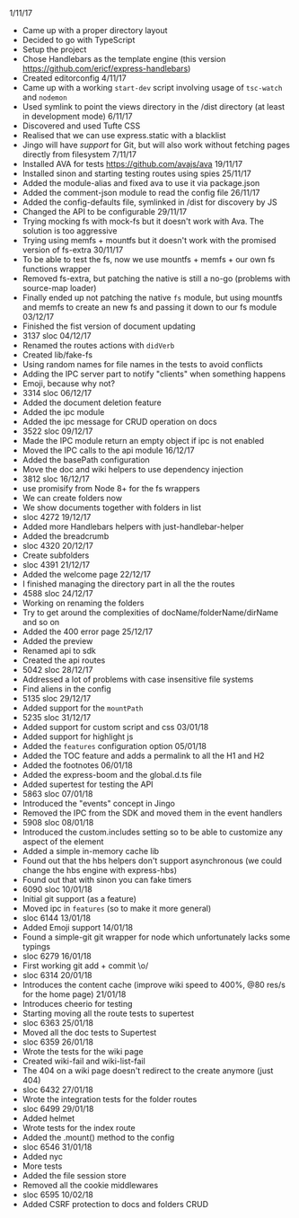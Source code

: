 1/11/17
- Came up with a proper directory layout
- Decided to go with TypeScript
- Setup the project
- Chose Handlebars as the template engine (this version https://github.com/ericf/express-handlebars)
- Created editorconfig
4/11/17
- Came up with a working `start-dev` script involving usage of `tsc-watch` and `nodemon`
- Used symlink to point the views directory in the /dist directory (at least in development mode)
6/11/17
- Discovered and used Tufte CSS
- Realised that we can use express.static with a blacklist
- Jingo will have _support_ for Git, but will also work without fetching pages directly from filesystem
7/11/17
- Installed AVA for tests https://github.com/avajs/ava
19/11/17
- Installed sinon and starting testing routes using spies
25/11/17
- Added the module-alias and fixed ava to use it via package.json
- Added the comment-json module to read the config file
26/11/17
- Added the config-defaults file, symlinked in /dist for discovery by JS
- Changed the API to be configurable
29/11/17
- Trying mocking fs with mock-fs but it doesn't work with Ava. The solution is too aggressive
- Trying using memfs + mountfs but it doesn't work with the promised version of fs-extra
30/11/17
- To be able to test the fs, now we use mountfs + memfs + our own fs functions wrapper
- Removed fs-extra, but patching the native is still a no-go (problems with source-map loader)
- Finally ended up not patching the native `fs` module, but using mountfs and memfs to create
  an new fs and passing it down to our fs module
03/12/17
- Finished the fist version of document updating
- 3137 sloc
04/12/17
- Renamed the routes actions with `didVerb`
- Created lib/fake-fs
- Using random names for file names in the tests to avoid conflicts
- Adding the IPC server part to notify "clients" when something happens
- Emoji, because why not?
- 3314 sloc
06/12/17
- Added the document deletion feature
- Added the ipc module
- Added the ipc message for CRUD operation on docs
- 3522 sloc
09/12/17
- Made the IPC module return an empty object if ipc is not enabled
- Moved the IPC calls to the api module
16/12/17
- Added the basePath configuration
- Move the doc and wiki helpers to use dependency injection
- 3812 sloc
16/12/17
- use promisify from Node 8+ for the fs wrappers
- We can create folders now
- We show documents together with folders in list
- sloc 4272
19/12/17
- Added more Handlebars helpers with just-handlebar-helper
- Added the breadcrumb
- sloc 4320
20/12/17
- Create subfolders
- sloc 4391
21/12/17
- Added the welcome page
22/12/17
- I finished managing the directory part in all the the routes
- 4588 sloc
24/12/17
- Working on renaming the folders
- Try to get around the complexities of docName/folderName/dirName and so on
- Added the 400 error page
25/12/17
- Added the preview
- Renamed api to sdk
- Created the api routes
- 5042 sloc
28/12/17
- Addressed a lot of problems with case insensitive file systems
- Find aliens in the config
- 5135 sloc
29/12/17
- Added support for the `mountPath`
- 5235 sloc
31/12/17
- Added support for custom script and css
03/01/18
- Added support for highlight js
- Added the `features` configuration option
05/01/18
- Added the TOC feature and adds a permalink to all the H1 and H2
- Added the footnotes
06/01/18
- Added the express-boom and the global.d.ts file
- Added supertest for testing the API
- 5863 sloc
07/01/18
- Introduced the "events" concept in Jingo
- Removed the IPC from the SDK and moved them in the event handlers
- 5908 sloc
08/01/18
- Introduced the custom.includes setting so to be able to customize
  any aspect of the <head> element
- Added a simple in-memory cache lib
- Found out that the hbs helpers don't support asynchronous (we could
  change the hbs engine with express-hbs)
- Found out that with sinon you can fake timers
- 6090 sloc
10/01/18
- Initial git support (as a feature)
- Moved ipc in `features` (so to make it more general)
- sloc 6144
13/01/18
- Added Emoji support
14/01/18
- Found a simple-git git wrapper for node which unfortunately lacks some typings
- sloc 6279
16/01/18
- First working git add + commit \o/
- sloc 6314
20/01/18
- Introduces the content cache (improve wiki speed to 400%, @80 res/s for the home page)
21/01/18
- Introduces cheerio for testing
- Starting moving all the route tests to supertest
- sloc 6363
25/01/18
- Moved all the doc tests to Supertest
- sloc 6359
26/01/18
- Wrote the tests for the wiki page
- Created wiki-fail and wiki-list-fail
- The 404 on a wiki page doesn't redirect to the create anymore (just 404)
- sloc 6432
27/01/18
- Wrote the integration tests for the folder routes
- sloc 6499
29/01/18
- Added helmet
- Wrote tests for the index route
- Added the .mount() method to the config
- sloc 6546
31/01/18
- Added nyc
- More tests
- Added the file session store
- Removed all the cookie middlewares
- sloc 6595
10/02/18
- Added CSRF protection to docs and folders CRUD
